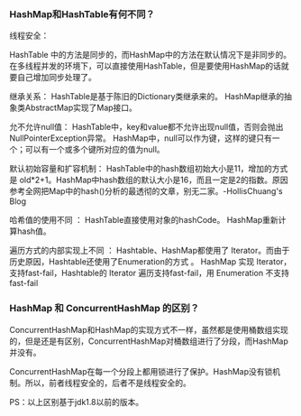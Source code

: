 ### HashMap和HashTable有何不同？


线程安全：

HashTable 中的方法是同步的，而HashMap中的方法在默认情况下是非同步的。在多线程并发的环境下，可以直接使用HashTable，但是要使用HashMap的话就要自己增加同步处理了。

继承关系：
HashTable是基于陈旧的Dictionary类继承来的。
HashMap继承的抽象类AbstractMap实现了Map接口。


允不允许null值：
HashTable中，key和value都不允许出现null值，否则会抛出NullPointerException异常。
HashMap中，null可以作为键，这样的键只有一个；可以有一个或多个键所对应的值为null。


默认初始容量和扩容机制：
HashTable中的hash数组初始大小是11，增加的方式是 old*2+1。HashMap中hash数组的默认大小是16，而且一定是2的指数。原因参考全网把Map中的hash()分析的最透彻的文章，别无二家。-HollisChuang's Blog

哈希值的使用不同 ：
HashTable直接使用对象的hashCode。
HashMap重新计算hash值。


遍历方式的内部实现上不同 ：
Hashtable、HashMap都使用了 Iterator。而由于历史原因，Hashtable还使用了Enumeration的方式 。
HashMap 实现 Iterator，支持fast-fail，Hashtable的 Iterator 遍历支持fast-fail，用 Enumeration 不支持 fast-fail

### HashMap 和 ConcurrentHashMap 的区别？

ConcurrentHashMap和HashMap的实现方式不一样，虽然都是使用桶数组实现的，但是还是有区别，ConcurrentHashMap对桶数组进行了分段，而HashMap并没有。


ConcurrentHashMap在每一个分段上都用锁进行了保护。HashMap没有锁机制。所以，前者线程安全的，后者不是线程安全的。

PS：以上区别基于jdk1.8以前的版本。